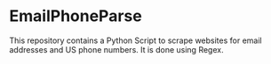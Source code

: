 # EmailPhoneParse
This repository contains a Python Script to scrape websites for email addresses and US phone numbers.
It is done using Regex.
